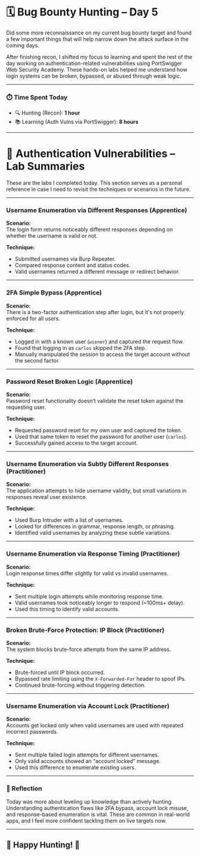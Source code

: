 # 🗓️ Bug Bounty Hunting – Day 5

Did some more reconnaissance on my current bug bounty target and found a few important things that will help narrow down the attack surface in the coming days.

After finishing recon, I shifted my focus to learning and spent the rest of the day working on authentication-related vulnerabilities using PortSwigger Web Security Academy. These hands-on labs helped me understand how login systems can be broken, bypassed, or abused through weak logic.

---

### ⏱️ Time Spent Today

- 🔍 Hunting (Recon): **1 hour**
- 📚 Learning (Auth Vulns via PortSwigger): **8 hours**

---

# 🔐 Authentication Vulnerabilities – Lab Summaries

These are the labs I completed today. This section serves as a personal reference in case I need to revisit the techniques or scenarios in the future.

---

###  Username Enumeration via Different Responses (Apprentice)

**Scenario:**  
The login form returns noticeably different responses depending on whether the username is valid or not.

**Technique:**  
- Submitted usernames via Burp Repeater.
- Compared response content and status codes.
- Valid usernames returned a different message or redirect behavior.

---

###  2FA Simple Bypass (Apprentice)

**Scenario:**  
There is a two-factor authentication step after login, but it's not properly enforced for all users.

**Technique:**  
- Logged in with a known user (`wiener`) and captured the request flow.
- Found that logging in as `carlos` skipped the 2FA step.
- Manually manipulated the session to access the target account without the second factor.

---

###  Password Reset Broken Logic (Apprentice)

**Scenario:**  
Password reset functionality doesn’t validate the reset token against the requesting user.

**Technique:**  
- Requested password reset for my own user and captured the token.
- Used that same token to reset the password for another user (`carlos`).
- Successfully gained access to the target account.

---

###  Username Enumeration via Subtly Different Responses (Practitioner)

**Scenario:**  
The application attempts to hide username validity, but small variations in responses reveal user existence.

**Technique:**  
- Used Burp Intruder with a list of usernames.
- Looked for differences in grammar, response length, or phrasing.
- Identified valid usernames by analyzing these subtle variations.

---

###  Username Enumeration via Response Timing (Practitioner)

**Scenario:**  
Login response times differ slightly for valid vs invalid usernames.

**Technique:**  
- Sent multiple login attempts while monitoring response time.
- Valid usernames took noticeably longer to respond (~100ms+ delay).
- Used this timing to identify valid accounts.

---

###  Broken Brute-Force Protection: IP Block (Practitioner)

**Scenario:**  
The system blocks brute-force attempts from the same IP address.

**Technique:**  
- Brute-forced until IP block occurred.
- Bypassed rate limiting using the `X-Forwarded-For` header to spoof IPs.
- Continued brute-forcing without triggering detection.

---

###  Username Enumeration via Account Lock (Practitioner)

**Scenario:**  
Accounts get locked only when valid usernames are used with repeated incorrect passwords.

**Technique:**  
- Sent multiple failed login attempts for different usernames.
- Only valid accounts showed an “account locked” message.
- Used this difference to enumerate existing users.

---

### 🧠 Reflection

Today was more about leveling up knowledge than actively hunting. Understanding authentication flaws like 2FA bypass, account lock misuse, and response-based enumeration is vital. These are common in real-world apps, and I feel more confident tackling them on live targets now.

---

## 🎯 Happy Hunting! 👾
